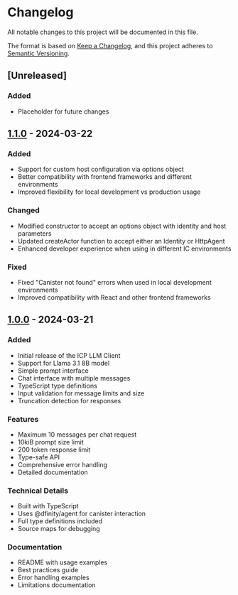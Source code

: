 # Changelog

All notable changes to this project will be documented in this file.

The format is based on [Keep a Changelog](https://keepachangelog.com/en/1.0.0/),
and this project adheres to [Semantic Versioning](https://semver.org/spec/v2.0.0.html).

## [Unreleased]

### Added

- Placeholder for future changes

## [1.1.0] - 2024-03-22

### Added

- Support for custom host configuration via options object
- Better compatibility with frontend frameworks and different environments
- Improved flexibility for local development vs production usage

### Changed

- Modified constructor to accept an options object with identity and host parameters
- Updated createActor function to accept either an Identity or HttpAgent
- Enhanced developer experience when using in different IC environments

### Fixed

- Fixed "Canister not found" errors when used in local development environments
- Improved compatibility with React and other frontend frameworks

## [1.0.0] - 2024-03-21

### Added

- Initial release of the ICP LLM Client
- Support for Llama 3.1 8B model
- Simple prompt interface
- Chat interface with multiple messages
- TypeScript type definitions
- Input validation for message limits and size
- Truncation detection for responses

### Features

- Maximum 10 messages per chat request
- 10kiB prompt size limit
- 200 token response limit
- Type-safe API
- Comprehensive error handling
- Detailed documentation

### Technical Details

- Built with TypeScript
- Uses @dfinity/agent for canister interaction
- Full type definitions included
- Source maps for debugging

### Documentation

- README with usage examples
- Best practices guide
- Error handling examples
- Limitations documentation

[1.1.0]: https://github.com/divin3circle/ic_llm/compare/v1.0.0...v1.1.0
[1.0.0]: https://github.com/divin3circle/ic_llm/releases/tag/v1.0.0
